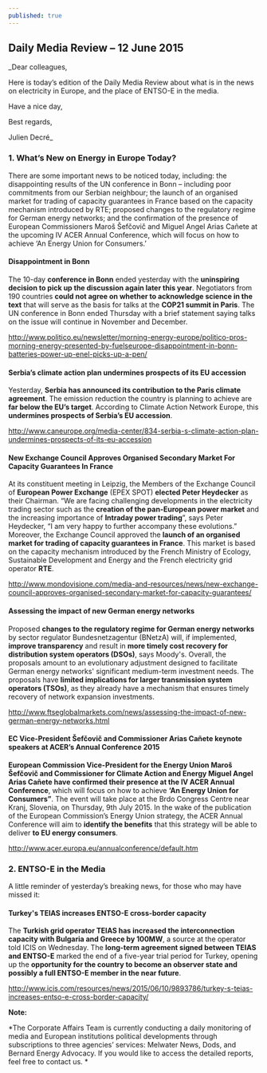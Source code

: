 ```yaml
---
published: true
---
```



## Daily Media Review – 12 June 2015
_Dear colleagues, 

Here is today’s edition of the Daily Media Review about what is in the news on electricity in Europe, and the place of ENTSO-E in the media.

Have a nice day,

Best regards,

Julien Decré_

### 1.	What’s New on Energy in Europe Today?
There are some important news to be noticed today, including: the disappointing results of the UN conference in Bonn – including poor commitments from our Serbian neighbour; the launch of an organised market for trading of capacity guarantees in France based on the capacity mechanism introduced by RTE; proposed changes to the regulatory regime for German energy networks; and the confirmation of the presence of European Commissioners Maroš Šefčovič and  Miguel Angel Arias Cañete at the upcoming IV ACER Annual Conference, which will focus on how to achieve ‘An Energy Union for Consumers.’

#### **Disappointment in Bonn**
The 10-day **conference in Bonn** ended yesterday with the **uninspiring decision to pick up the discussion again later this year**. Negotiators from 190 countries **could not agree on whether to acknowledge science in the text** that will serve as the basis for talks at the **COP21 summit in Paris**. The UN conference in Bonn ended Thursday with a brief statement saying talks on the issue will continue in November and December.

http://www.politico.eu/newsletter/morning-energy-europe/politico-pros-morning-energy-presented-by-fuelseurope-disappointment-in-bonn-batteries-power-up-enel-picks-up-a-pen/

#### **Serbia’s climate action plan undermines prospects of its EU accession**
Yesterday, **Serbia has announced its contribution to the Paris climate agreement**. The emission reduction the country is planning to achieve are **far below the EU’s target**. According to Climate Action Network Europe, this **undermines prospects of Serbia’s EU accession**.

http://www.caneurope.org/media-center/834-serbia-s-climate-action-plan-undermines-prospects-of-its-eu-accession

#### **New Exchange Council Approves Organised Secondary Market For Capacity Guarantees In France**
At its constituent meeting in Leipzig, the Members of the Exchange Council of **European Power Exchange** (EPEX SPOT) **elected Peter Heydecker** as their Chairman. “We are facing challenging developments in the electricity trading sector such as the **creation of the pan-European power market** and the increasing importance of **Intraday power trading**”, says Peter Heydecker, “I am very happy to further accompany these evolutions.” Moreover, the Exchange Council approved the **launch of an organised market for trading of capacity guarantees in France**. This market is based on the capacity mechanism introduced by the French Ministry of Ecology, Sustainable Development and Energy and the French electricity grid operator **RTE**. 

http://www.mondovisione.com/media-and-resources/news/new-exchange-council-approves-organised-secondary-market-for-capacity-guarantees/

#### **Assessing the impact of new German energy networks**
Proposed **changes to the regulatory regime for German energy networks** by sector regulator Bundesnetzagentur (BNetzA) will, if implemented, **improve transparency** and result in **more timely cost recovery for distribution system operators (DSOs)**, says Moody's. Overall, the proposals amount to an evolutionary adjustment designed to facilitate German energy networks' significant medium-term investment needs. The proposals have **limited implications for larger transmission system operators (TSOs)**, as they already have a mechanism that ensures timely recovery of network expansion investments. 

http://www.ftseglobalmarkets.com/news/assessing-the-impact-of-new-german-energy-networks.html

#### **EC Vice-President Šefčovič and Commissioner Arias Cañete keynote speakers at ACER’s Annual Conference 2015**
**European Commission Vice-President for the Energy Union Maroš Šefčovič and Commissioner for Climate Action and Energy Miguel Angel Arias Cañete have confirmed their presence at the IV ACER Annual Conference**, which will focus on how to achieve **‘An Energy Union for Consumers”**. The event will take place at the Brdo Congress Centre near Kranj, Slovenia, on Thursday, 9th July 2015. In the wake of the publication of the European Commission’s Energy Union strategy, the ACER Annual Conference will aim to **identify the benefits** that this strategy will be able to deliver **to EU energy consumers**.

http://www.acer.europa.eu/annualconference/default.htm

### **2.	ENTSO-E in the Media**

A little reminder of yesterday’s breaking news, for those who may have missed it:

#### **Turkey's TEIAS increases ENTSO-E cross-border capacity**
The **Turkish grid operator TEIAS has increased the interconnection capacity with Bulgaria and Greece by 100MW**, a source at the operator told ICIS on Wednesday. The **long-term agreement signed between TEIAS and ENTSO-E** marked the end of a five-year trial period for Turkey, opening up the **opportunity for the country to become an observer state and possibly a full ENTSO-E member in the near future**.

http://www.icis.com/resources/news/2015/06/10/9893786/turkey-s-teias-increases-entso-e-cross-border-capacity/

**Note:** 

*The Corporate Affairs Team is currently conducting a daily monitoring of media and European institutions political developments through subscriptions to three agencies’ services: Melwater News, Dods, and Bernard Energy Advocacy. If you would like to access the detailed reports, feel free to contact us. *
